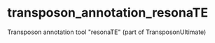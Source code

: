 # transposon_annotation_resonaTE
Transposon annotation tool "resonaTE" (part of TransposonUltimate)
